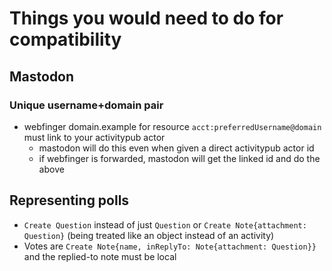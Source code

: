 # Things you would need to do for compatibility

## Mastodon

### Unique username+domain pair

- webfinger domain.example for resource `acct:preferredUsername@domain` must link to your activitypub actor
  - mastodon will do this even when given a direct activitypub actor id
  - if webfinger is forwarded, mastodon will get the linked id and do the above

## Representing polls

- `Create Question` instead of just `Question` or `Create Note{attachment: Question}` (being treated like an object instead of an activity)
- Votes are `Create Note{name, inReplyTo: Note{attachment: Question}}` and the replied-to note must be local